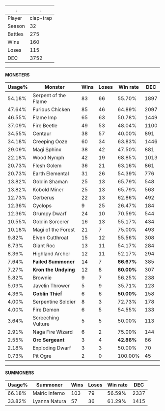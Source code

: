 .|.
|-|-
Player|clap-trap
Season|32
Battles|275
Wins|160
Loses|115
DEC|3752

---
**MONSTERS**

Usage%|Monster|Wins|Loses|Win rate|DEC|
-|-|-|-|-|-|
54.18%|Serpent of the Flame|83|66|55.70%|1897|
47.64%|Furious Chicken|85|46|64.89%|2097|
46.55%|Flame Imp|65|63|50.78%|1449|
37.09%|Fire Beetle|49|53|48.04%|1100|
34.55%|Centaur|38|57|40.00%|891|
34.18%|Creeping Ooze|60|34|63.83%|1446|
29.09%|Magi Sphinx|38|42|47.50%|881|
22.18%|Wood Nymph|42|19|68.85%|1013|
20.73%|Flesh Golem|36|21|63.16%|861|
20.73%|Earth Elemental|31|26|54.39%|776|
13.82%|Goblin Shaman|25|13|65.79%|548|
13.82%|Kobold Miner|25|13|65.79%|563|
12.73%|Cerberus|22|13|62.86%|492|
12.36%|Cyclops|9|25|26.47%|184|
12.36%|Grumpy Dwarf|24|10|70.59%|544|
10.55%|Goblin Sorcerer|16|13|55.17%|434|
10.18%|Magi of the Forest|21|7|75.00%|493|
9.82%|Elven Cutthroat|15|12|55.56%|308|
8.73%|Giant Roc|13|11|54.17%|284|
8.36%|Highland Archer|12|11|52.17%|294|
7.64%|**Failed Summoner**|14|7|**66.67%**|385|
7.27%|**Kron the Undying**|12|8|**60.00%**|307|
5.82%|Brownie|9|7|56.25%|238|
5.09%|Javelin Thrower|5|9|35.71%|123|
4.36%|**Goblin Thief**|6|6|**50.00%**|158|
4.00%|Serpentine Soldier|8|3|72.73%|178|
4.00%|Fire Demon|6|5|54.55%|133|
3.64%|Screeching Vulture|5|5|50.00%|113|
2.91%|Naga Fire Wizard|6|2|75.00%|144|
2.55%|**Orc Sergeant**|3|4|**42.86%**|86|
2.18%|Exploding Dwarf|3|3|50.00%|70|
0.73%|Pit Ogre|2|0|100.00%|45|

---
**SUMMONERS**

Usage%|Summoner|Wins|Loses|Win rate|DEC|
-|-|-|-|-|-|
66.18%|Malric Inferno|103|79|56.59%|2337|
33.82%|Lyanna Natura|57|36|61.29%|1415|
